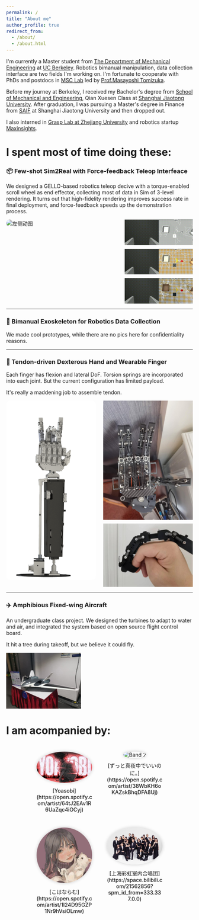```yaml
---
permalink: /
title: "About me"
author_profile: true
redirect_from: 
  - /about/
  - /about.html
---
```


I'm currently a Master student from  [The Department of Mechanical Engineering](https://me.berkeley.edu/) at [UC Berkeley](https://www.berkeley.edu/). Robotics bimanual manipulation, data collection interface are two fields I'm working on. I'm fortunate to cooperate with PhDs and postdocs in [MSC Lab](https://msc.berkeley.edu/) led by [Prof.Masayoshi Tomizuka](https://me.berkeley.edu/people/masayoshi-tomizuka/).

Before my journey at Berkeley, I received my Bachelor's degree from [School of Mechanical and Engineering](https://me.sjtu.edu.cn/), Qian Xuesen Class at [Shanghai Jiaotong University](https://www.sjtu.edu.cn/). After graduation, I was pursuing a Master's degree in Finance from [SAIF](https://www.saif.sjtu.edu.cn/) at Shanghai Jiaotong University and then dropped out.

I also interned in [Grasp Lab at Zhejiang University](https://grasplab2022.github.io/) and robotics startup [Maxinsights](https://www.maxinsights.ai/).

I spent most of time doing these:
======

### 📦 Few-shot Sim2Real with Force-feedback Teleop Interfeace

We designed a GELLO-based robotics teleop decive with a torque-enabled scroll wheel as end effector, collecting most of data in Sim of 3-level rendering.
It turns out that high-fidelity rendering improves success rate in final deployment, and force-feedback speeds up the demonstration process.
<style>
.flex-container {
  display: flex;
  justify-content: center;
  align-items: flex-start;
  gap: 20px;
}

.left-image {
  display: flex;
  align-items: center; /* 垂直居中 */
  justify-content: center;
  height: 100%; /* 必要时可手动指定为固定高度 */
}

.left-image img {
  width: 500px; /* ← 你想要的放大比例，可改为 600px 等 */
  max-width: 100%;
  height: auto;
  border-radius: 10px; /* 可选：加点圆角美观些 */
}


.right-column {
  display: flex;
  flex-direction: column;
  gap: 10px;
}

.right-column img {
  width: 300px;
  height: auto;
}
</style>

<div class="flex-container">
  <div class="left-image">
    <img src="/images/sim_collection.gif" alt="左侧动图">
  </div>
  <div class="right-column">
    <img src="/images/render1.gif" alt="右上动图">
    <img src="/images/render2.gif" alt="右中动图">
    <img src="/images/render3.gif" alt="右下动图">
  </div>
</div>

-----

### 🦾 Bimanual Exoskeleton for Robotics Data Collection

We made cool prototypes, while there are no pics here for confidentiality reasons.

-----


### 🤖 Tendon-driven Dexterous Hand and Wearable Finger

Each finger has flexion and lateral DoF. Torsion springs are incorporated into each joint. But the current configuration has limited payload.

It's really a maddening job to assemble tendon.

<style>
.flex-container {
  display: flex;
  justify-content: center;
  align-items: flex-start;
  gap: 20px;
}

.left-image {
  display: flex;
  align-items: center; /* 垂直居中 */
  justify-content: center;
  height: 100%; /* 必要时可手动指定为固定高度 */
}

.left-image img {
  width: 300px; /* ← 你想要的放大比例，可改为 600px 等 */
  max-width: 100%;
  height: auto;
  border-radius: 10px; /* 可选：加点圆角美观些 */
}


.right-column {
  display: flex;
  flex-direction: column;
  gap: 10px;
}

.right-column img {
  width: 300px;
  height: auto;
}
</style>

<div class="flex-container">
  <div class="left-image">
    <img src="/images/hand_CAD.png">
  </div>
  <div class="right-column">
    <img src="/images/hand_act.png">
    <img src="/images/wearable_finger.png">
  </div>
</div>


---

### ✈️ Amphibious Fixed-wing Aircraft

An undergraduate class project. We designed the turbines to adapt to water and air, and integrated the system based on open source flight control board. 

It hit a tree during takeoff, but we believe it could fly.

<img src="/images/plane.png" width="40%">

I am acompanied by:
======

<style>
.band-section {
  text-align: center;
  margin-top: 40px;
}

.band-row {
  display: flex;
  justify-content: center;
  gap: 40px;
  flex-wrap: wrap;
}

.band-item {
  max-width: 150px;
}

.band-item img {
  width: 100%;
  border-radius: 50%; /* 圆形头像 */
  box-shadow: 0 0 10px rgba(0,0,0,0.2);
}

.band-caption {
  margin-top: 10px;
  font-weight: 500;
}
</style>

<div class="band-section">
  <div class="band-row">
    <div class="band-item">
      <img src="/images/yoasobi.png" alt="Band 1">
      <div class="band-caption">[Yoasobi](https://open.spotify.com/artist/64tJ2EAv1R6UaZqc4iOCyj)<br></div>
    </div>
    <div class="band-item">
      <img src="/images/zutomayo.png" alt="Band 2">
      <div class="band-caption">[ずっと真夜中でいいのに。](https://open.spotify.com/artist/38WbKH6oKAZskBhqDFA8Uj)<br></div>
    </div>
    <div class="band-item">
      <img src="/images/kohana.png" alt="Band 3">
      <div class="band-caption">[こはならむ](https://open.spotify.com/artist/1I24D95GZP1Nr9hVsiOLmw)<br></div>
    </div>
    <div class="band-item">
      <img src="/images/rainbow.png" alt="Band 4">
      <div class="band-caption">[上海彩虹室内合唱团](https://space.bilibili.com/21562856?spm_id_from=333.337.0.0)<br></div>
    </div>
  </div>
</div>

